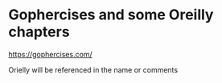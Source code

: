 # Gophercises and some Oreilly chapters

https://gophercises.com/

Orielly will be referenced in the name or comments